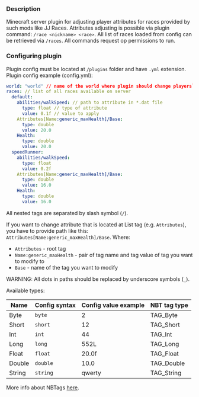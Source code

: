 ### Description

Minecraft server plugin for adjusting player attributes for races provided by such mods like JJ Races. Attributes adjusting is possible via plugin command: `/race <nickname> <race>`. All list of races loaded from config can be retrieved via `/races`. All commands request op permissions to run.

### Configuring plugin

Plugin config must be located at `/plugins` folder and have `.yml` extension.
Plugin config example (config.yml):
```yaml
world: "world" // name of the world where plugin should change players` data
races: // list of all races available on server
  default:
    abilities/walkSpeed: // path to attribute in *.dat file
      type: float // type of attribute
      value: 0.1f // value to apply
    Attributes[Name:generic_maxHealth]/Base:
      type: double
      value: 20.0
    Health:
      type: double
      value: 20.0
  speedRunner:
    abilities/walkSpeed:
      type: float
      value: 0.2f
    Attributes[Name:generic_maxHealth]/Base:
      type: double
      value: 16.0
    Health:
      type: double
      value: 16.0
```

All nested tags are separated by slash symbol (`/`).

If you want to change attribute that is located at List tag (e.g. `Attributes`), you have to provide path like this: `Attributes[Name:generic_maxHealth]/Base`. Where:
- `Attributes` - root tag
- `Name:generic_maxHealth` - pair of tag name and tag value of tag you want to modify to
- `Base` - name of the tag you want to modify

WARNING: All dots in paths should be replaced by underscore symbols (`_`).

Available types:

|Name|Config syntax|Config value example|NBT tag type|
|----|-------------|--------------------|------------|
|Byte|`byte`|2|TAG_Byte|
|Short|`short`|12|TAG_Short|
|Int|`int`|44|TAG_Int|
|Long|`long`|552L|TAG_Long|
|Float|`float`|20.0f|TAG_Float|
|Double|`double`|10.0|TAG_Double|
|String|`string`|qwerty|TAG_String|

More info about NBTags [here](https://minecraft.fandom.com/wiki/NBT_format).